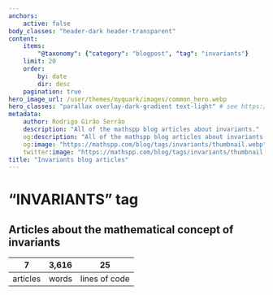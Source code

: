 ```yaml
---
anchors:
    active: false
body_classes: "header-dark header-transparent"
content:
    items:
        "@taxonomy": {"category": "blogpost", "tag": "invariants"}
    limit: 20
    order:
        by: date
        dir: desc
    pagination: true
hero_image_url: /user/themes/myquark/images/common_hero.webp
hero_classes: "parallax overlay-dark-gradient text-light" # see https://demo.getgrav.org/blog-skeleton/blog/hero-classes
metadata:
    author: Rodrigo Girão Serrão
    description: "All of the mathspp blog articles about invariants."
    og:description: "All of the mathspp blog articles about invariants."
    og:image: "https://mathspp.com/blog/tags/invariants/thumbnail.webp"
    twitter:image: "https://mathspp.com/blog/tags/invariants/thumbnail.webp"
title: "Invariants blog articles"
---
```


# “INVARIANTS” tag


## Articles about the mathematical concept of invariants



<table class="stats-table">
    <thead>
        <tr>
            <th style="text-align: center;">7</th>
            <th style="text-align: center;">3,616</th>
            <th style="text-align: center;">25</th>
        </tr>
    </thead>
    <tbody>
        <tr>
            <td style="text-align: center;">articles</td>
            <td style="text-align: center;">words</td>
            <td style="text-align: center;">lines of code</td>
        </tr>
    </tbody>
</table>